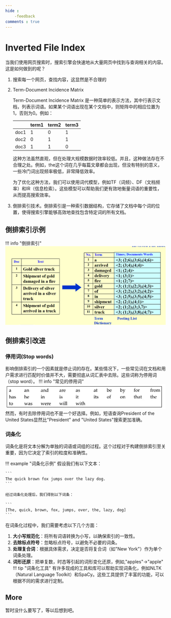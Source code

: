```yaml
---
hide :
    -feedback
comments : true
---
```


# Inverted File Index

当我们使用网页搜索时，搜索引擎会快速地从大量网页中找到与查询相关的内容。这是如何做到的呢？

1. 搜索每一个网页，查找内容，这显然是不合理的

2. Term-Document Incidence Matrix

    Term-Document Incidence Matrix 是一种简单的表示方法，其中行表示文档，列表示词语。如果某个词语出现在某个文档中，则矩阵中的相应位置为1，否则为0。例如：

    |       | term1 | term2 | term3 |
    |-------|-------|-------|-------|
    | doc1  |   1   |   0   |   1   |
    | doc2  |   0   |   1   |   1   |
    | doc3  |   1   |   1   |   0   |

    这种方法虽然直观，但在处理大规模数据时效率较低。并且，这种做法存在不合理之处。例如，the这个词在几乎每篇文章都会出现，但没有特别的意义，一些冷门词出现频率极低，非常降低效率。

    为了优化这种方法，我们可以使用词代模型，例如TF（词频）、DF（文档频率）和IR（信息检索）。这些模型可以帮助我们更有效地衡量词语的重要性，从而提高搜索效率。

3. 倒排索引技术。倒排索引是一种索引数据结构，它存储了文档中每个词的位置，使得搜索引擎能够高效地查找包含特定词的所有文档。

## 倒排索引示例

!!! info "倒排索引"
    ![](../../image/p26.png)

## 倒排索引改进

### 停用词(Stop words)

影响倒排索引的一个因素就是停止词的存在。某些情况下，一些常见词在文档和用户需求进行匹配时价值并不大，需要彻底从词汇表中去除。这些词称为停用词（stop word）。
!!! info "常见的停用词"
    ![](../../image/pp1.png)
然而，有时去除停用词也不是一个好选择。例如，短语查询President of the United States显然比"President" and "United States"搜索更加准确。

### 词条化

词条化是将文本分解为单独的词语或词组的过程。这个过程对于构建倒排索引至关重要，因为它决定了索引的粒度和准确性。

!!! example "词条化示例"
    假设我们有以下文本：
    
    ```
    The quick brown fox jumps over the lazy dog.
    ```
    
    经过词条化处理后，我们得到以下词条：
    
    ```
    [The, quick, brown, fox, jumps, over, the, lazy, dog]
    ```

在词条化过程中，我们需要考虑以下几个方面：

1. **大小写规范化**：将所有词语转换为小写，以确保索引的一致性。
2. **去除标点符号**：忽略标点符号，以避免不必要的词条。
3. **处理复合词**：根据具体需求，决定是否将复合词（如"New York"）作为单个词条处理。
4. **词形还原**：把单复数，时态等引起的词形变化还原，例如,"apples"->"apple"
!!! tip "词条化工具"
    有许多现成的工具和库可以帮助实现词条化，例如NLTK（Natural Language Toolkit）和SpaCy。这些工具提供了丰富的功能，可以根据不同的需求进行定制。

## More
暂时没什么要写了，等以后想到吧。

